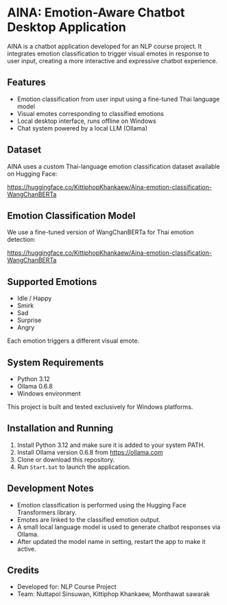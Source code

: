 # AINA: Emotion-Aware Chatbot Desktop Application

AINA is a chatbot application developed for an NLP course project. It integrates emotion classification to trigger visual emotes in response to user input, creating a more interactive and expressive chatbot experience.

## Features

- Emotion classification from user input using a fine-tuned Thai language model
- Visual emotes corresponding to classified emotions
- Local desktop interface, runs offline on Windows
- Chat system powered by a local LLM (Ollama)

## Dataset

AINA uses a custom Thai-language emotion classification dataset available on Hugging Face:

https://huggingface.co/KittiphopKhankaew/Aina-emotion-classification-WangChanBERTa

## Emotion Classification Model

We use a fine-tuned version of WangChanBERTa for Thai emotion detection:

https://huggingface.co/KittiphopKhankaew/Aina-emotion-classification-WangChanBERTa

## Supported Emotions

- Idle / Happy  
- Smirk  
- Sad  
- Surprise  
- Angry

Each emotion triggers a different visual emote.

## System Requirements

- Python 3.12  
- Ollama 0.6.8  
- Windows environment

This project is built and tested exclusively for Windows platforms.

## Installation and Running

1. Install Python 3.12 and make sure it is added to your system PATH.
2. Install Ollama version 0.6.8 from https://ollama.com
3. Clone or download this repository.
4. Run `Start.bat` to launch the application.

## Development Notes

- Emotion classification is performed using the Hugging Face Transformers library.
- Emotes are linked to the classified emotion output.
- A small local language model is used to generate chatbot responses via Ollama.
- After updated the model name in setting, restart the app to make it active.

## Credits

- Developed for: NLP Course Project  
- Team: Nuttapol Sinsuwan, Kittiphop Khankaew, Monthawat sawarak
